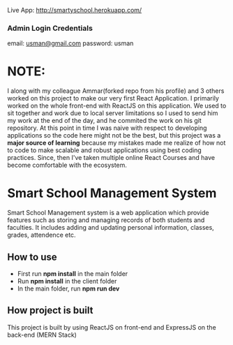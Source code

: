 Live App: http://smartyschool.herokuapp.com/

### Admin Login Credentials
email: usman@gmail.com
password: usman

# NOTE:
I along with my colleague Ammar(forked repo from his profile) and 3 others worked on this project to make our very first React Application. I primarily worked on the whole front-end with ReactJS on this application. We used to sit together and work due to local server limitations so I used to send him my work at the end of the day, and he commited the work on his git repository. At this point in time I was naive with respect to developing applications so the code here might not be the best, but this project was a **major source of learning** because my mistakes made me realize of how not to code to make scalable and robust applications using best coding practices. Since, then I've taken multiple online React Courses and have become comfortable with the ecosystem.

# Smart School Management System
Smart School Management system is a web application which provide features such as storing and managing records of both students and faculties. It includes adding and updating personal information, classes, grades, attendence etc. 

## How to  use
* First run **npm install** in the main folder
* Run **npm install** in the client folder
* In the main folder, run **npm run dev**

## How project is built
This project is built by using ReactJS on front-end and ExpressJS on the back-end (MERN Stack)

 

